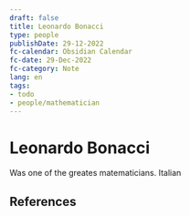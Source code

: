 ```yaml
---
draft: false
title: Leonardo Bonacci
type: people
publishDate: 29-12-2022
fc-calendar: Obsidian Calendar
fc-date: 29-Dec-2022
fc-category: Note
lang: en
tags:
- todo
- people/mathematician
---
```


# Leonardo Bonacci

Was one of the greates matematicians.
Italian



## References
